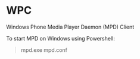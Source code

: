 WPC
===

Windows Phone Media Player Daemon (MPD) Client

To start MPD on Windows using Powershell:
> mpd.exe mpd.conf